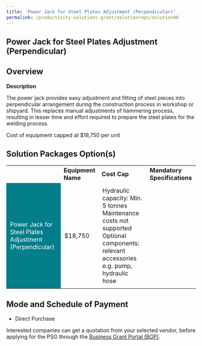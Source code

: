 ```yaml
---
title: 'Power Jack for Steel Plates Adjustment (Perpendicular)'
permalink: /productivity-solutions-grant/solutionrepo/solution90
---
```


## Power Jack for Steel Plates Adjustment (Perpendicular)

## Overview

**Description**

The power jack provides easy adjustment and fitting of steel pieces into perpendicular arrangement during the construction process in workshop or shipyard. This replaces manual adjustments of hammering process, resulting in lesser time and effort required to prepare the steel plates for the welding process. 

Cost of equipment capped at $18,750 per unit

## Solution Packages Option(s)

<table>
<th>
<td><b>Equipment Name</b></td>
<td><b>Cost Cap</b></td>
<td><b>Mandatory Specifications</b></td>
</th>
<tr>
<td style='padding: 10px; background-color: #037E8A; color: #FFFFFF;'>Power Jack for Steel Plates Adjustment (Perpendicular)</td>
<td style='padding: 10px;'>$18,750</td>
<td style='padding: 10px;'>Hydraulic capacity: Min. 5 tonnes<br>Maintenance costs not supported<br>Optional components: relevant accessories e.g. pump, hydraulic hose</td>
</tr>
</table>

## Mode and Schedule of Payment

 - Direct Purchase

Interested companies can get a quotation from your selected vendor, before applying for the PSG through the <a href='https://www.businessgrants.gov.sg/' target='_blank' rel='noopener'>Business Grant Portal (BGP)</a>.

<script src="/jquery/resize-tables.js"></script>
